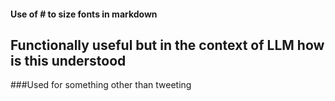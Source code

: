 #### Use of # to size fonts in markdown
## Functionally useful but in the context of LLM how is this understood

###Used for something other than tweeting
